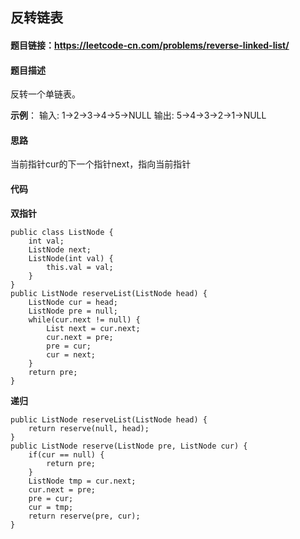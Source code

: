 ## 反转链表

#### 题目链接：https://leetcode-cn.com/problems/reverse-linked-list/

#### 题目描述

反转一个单链表。

**示例**： 输入: 1->2->3->4->5->NULL 输出: 5->4->3->2->1->NULL

#### 思路

当前指针cur的下一个指针next，指向当前指针

#### 代码

**双指针**

```
public class ListNode {
	int val;
	ListNode next;
	ListNode(int val) {
		this.val = val;
	}
}
public ListNode reserveList(ListNode head) {
	ListNode cur = head;
	ListNode pre = null;
	while(cur.next != null) {
		List next = cur.next;
		cur.next = pre;
		pre = cur;
        cur = next;
	}
	return pre;
}
```

**递归**

```
public ListNode reserveList(ListNode head) {
	return reserve(null, head);
}
public ListNode reserve(ListNode pre, ListNode cur) {
	if(cur == null) {
		return pre;
	}
	ListNode tmp = cur.next;
	cur.next = pre;
	pre = cur;
	cur = tmp;
	return reserve(pre, cur);
}
```


